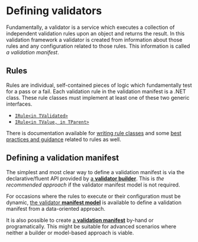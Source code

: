 # Defining validators

Fundamentally, a validator is a service which executes a collection of independent validation rules upon an object and returns the result.
In this validation framework a validator is created from information about those rules and any configuration related to those rules. This information is called _a validation manifest_.

## Rules

Rules are individual, self-contained pieces of logic which fundamentally test for a pass or a fail.  Each validation rule in the validation manifest is a .NET class. These rule classes must implement at least one of these two generic interfaces.

* [`IRule<in TValidated>`]
* [`IRule<in TValue, in TParent>`]

There is documentation available for [writing rule classes] and some [best practices and guidance] related to rules as well.

[writing rule classes]:WritingValidationRules.md
[best practices and guidance]:RuleClassBestPractices.md
[`IRule<in TValidated>`]:xref:CSF.Validation.Rules.IRule`1
[`IRule<in TValue, in TParent>`]:xref:CSF.Validation.Rules.IRule`2

## Defining a validation manifest

The simplest and most clear way to define a validation manifest is via the declarative/fluent API provided by [a **validator builder**]. This is _the recommended approach_ if the validator manifest model is not required.

For occasions where the rules to execute or their configuration must be dynamic, [the validator **manifest model**] is available to define a validation manifest from a data-oriented approach.

It is also possible to create [a **validation manifest**] by-hand or programatically.  This might be suitable for advanced scenarios where neither a builder or model-based approach is viable.

[a **validator builder**]:WritingValidatorBuilders.md
[the validator **manifest model**]:UsingTheManifestModel.md
[a **validation manifest**]:WorkingWithValidationManifest.md